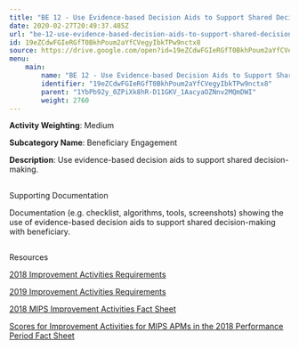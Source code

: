 ```yaml
---
title: "BE 12 - Use Evidence-based Decision Aids to Support Shared Decision-making"
date: 2020-02-27T20:49:37.485Z
url: "be-12-use-evidence-based-decision-aids-to-support-shared-decision-making.md"
id: 19eZCdwFGIeRGfT0BkhPoum2aYfCVegyIbkTPw9nctx8
source: https://drive.google.com/open?id=19eZCdwFGIeRGfT0BkhPoum2aYfCVegyIbkTPw9nctx8
menu:
    main:
        name: "BE 12 - Use Evidence-based Decision Aids to Support Shared Decision-making"
        identifier: "19eZCdwFGIeRGfT0BkhPoum2aYfCVegyIbkTPw9nctx8"
        parent: "1YbPb92y_0ZPiXk8hR-D11GKV_1AacyaOZNnv2MQmDWI"
        weight: 2760
---
```









**Activity Weighting**: Medium

**Subcategory Name**: Beneficiary Engagement

**Description**: Use evidence-based decision aids to support shared decision-making.







## 

Supporting Documentation

Documentation (e.g. checklist, algorithms, tools, screenshots) showing the use of evidence-based decision aids to support shared decision-making with beneficiary.







## 

Resources

[2018 Improvement Activities Requirements](https://qpp.cms.gov/mips/improvement-activities?py=2018)

[2019 Improvement Activities Requirements](https://qpp.cms.gov/mips/improvement-activities?py=2019)

[2018 MIPS Improvement Activities Fact Sheet](https://qpp.cms.gov/resource/2018%20MIPS%20Improvement%20Activities%20Fact%20Sheet)

[Scores for Improvement Activities for MIPS APMs in the 2018 Performance Period Fact Sheet](https://qpp.cms.gov/resource/2018%20MIPS%20APMs%20improvement%20Activities%20scores%20fact%20sheet)

